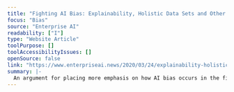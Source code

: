 ```yaml
---
title: "Fighting AI Bias: Explainability, Holistic Data Sets and Other Best Practices"
focus: "Bias"
source: "Enterprise AI"
readability: ["I"]
type: "Website Article"
toolPurpose: []
toolAccessibilityIssues: []
openSource: false
link: "https://www.enterpriseai.news/2020/03/24/explainability-holistic-data-sets-and-other-best-practices-to-fight-ai-bias/"
summary: |-
  An argument for placing more emphasis on how AI bias occurs in the first place to ensure continued progress and using tactical strategies to train AI models without bias. 
---
```


